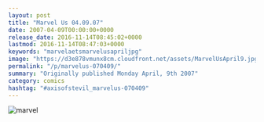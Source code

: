 ```yaml
---
layout: post
title: "Marvel Us 04.09.07"
date: 2007-04-09T00:00:00+0000
release_date: 2016-11-14T08:45:02+0000
lastmod: 2016-11-14T08:47:03+0000
keywords: "marvelaetsmarvelusapriljpg"
image: "https://d3e878vmunx8cm.cloudfront.net/assets/MarvelUsApril9.jpg"
permalink: "/p/marvelus-070409/"
summary: "Originally published Monday April, 9th 2007"
category: comics
hashtag: "#axisofstevil_marvelus-070409"
---
```


![marvel](https://d3e878vmunx8cm.cloudfront.net/assets/MarvelUsApril9.jpg)
